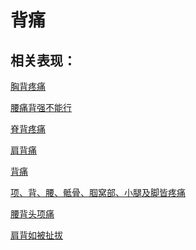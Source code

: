 # 背痛

## 相关表现：

[胸背疼痛](https://zuoye.gmzyh.com/search?key=胸背疼痛)
[腰痛背强不能行](https://zuoye.gmzyh.com/search?key=腰痛背强不能行)
[脊背疼痛](https://zuoye.gmzyh.com/search?key=脊背疼痛)
[肩背痛](https://zuoye.gmzyh.com/search?key=肩背痛)
[背痛](https://zuoye.gmzyh.com/search?key=背痛)
[项、背、腰、骶骨、腘窝部、小腿及脚皆疼痛](https://zuoye.gmzyh.com/search?key=项、背、腰、骶骨、腘窝部、小腿及脚皆疼痛)
[腰背头项痛](https://zuoye.gmzyh.com/search?key=腰背头项痛)
[肩背如被扯拔](https://zuoye.gmzyh.com/search?key=肩背如被扯拔)